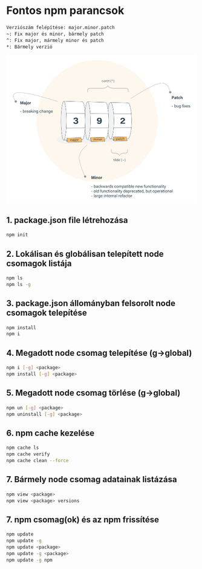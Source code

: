 # Fontos npm parancsok
```sh
Verziószám felépítése: major.minor.patch
~: Fix major és minor, bármely patch
^: Fix major, mármely minor és patch
*: Bármely verzió
```
![Node csomagok verziószáma](wheelbarrel-with-tilde-caret-white-bg-w1000.jpg "Node csomagok verziószáma")
## 1. package.json file létrehozása
```sh
npm init
```
## 2. Lokálisan és globálisan telepített node csomagok listája
```sh
npm ls
npm ls -g
```
## 3. package.json állományban felsorolt node csomagok telepítése
```sh
npm install
npm i
```
## 4. Megadott node csomag telepítése (g->global)
```sh
npm i [-g] <package>
npm install [-g] <package>
```
## 5. Megadott node csomag törlése (g->global)
```sh
npm un [-g] <package>
npm uninstall [-g] <package>
```
## 6. npm cache kezelése
```sh
npm cache ls
npm cache verify
npm cache clean --force
```
## 7. Bármely node csomag adatainak listázása
```sh
npm view <package>
npm view <package> versions
```
## 7. npm csomag(ok) és az npm frissítése
```sh
npm update
npm update -g
npm update <package>
npm update -g <package>
npm update -g npm
```
 

